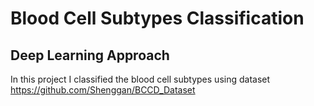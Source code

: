 # Blood Cell Subtypes Classification

## Deep Learning Approach

In this project I classified the blood cell subtypes using dataset https://github.com/Shenggan/BCCD_Dataset
